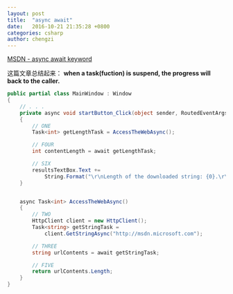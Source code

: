 ```yaml
---
layout: post
title:  "async await"
date:   2016-10-21 21:35:28 +0800
categories: csharp
author: chengzi
---
```



[MSDN - async await keyword](https://msdn.microsoft.com/en-us/library/mt674892.aspx)

这篇文章总结起来： **when a task(fuction) is suspend, the progress will back to the caller.**

``` csharp
public partial class MainWindow : Window
{
    // . . .
    private async void startButton_Click(object sender, RoutedEventArgs e)
    {
        // ONE
        Task<int> getLengthTask = AccessTheWebAsync();

        // FOUR
        int contentLength = await getLengthTask;

        // SIX
        resultsTextBox.Text +=
            String.Format("\r\nLength of the downloaded string: {0}.\r\n", contentLength);
    }


    async Task<int> AccessTheWebAsync()
    {
        // TWO
        HttpClient client = new HttpClient();
        Task<string> getStringTask =
            client.GetStringAsync("http://msdn.microsoft.com");

        // THREE                 
        string urlContents = await getStringTask;

        // FIVE
        return urlContents.Length;
    }
}
```